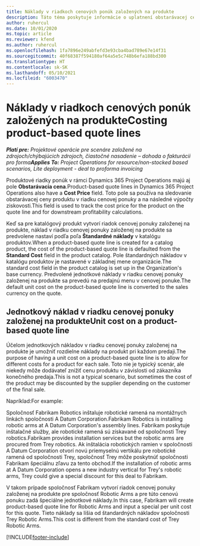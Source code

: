 ```yaml
---
title: Náklady v riadkoch cenových ponúk založených na produkte
description: Táto téma poskytuje informácie o uplatnení obstarávacej ceny na riadok cenovej ponuky založený na produkte.
author: ruhercul
ms.date: 10/01/2020
ms.topic: article
ms.reviewer: kfend
ms.author: ruhercul
ms.openlocfilehash: 1fa7896e249abfefd3e93cba4bad789e67e14f31
ms.sourcegitcommit: 40f68387f594180af64a5e5c748b6efa188bd300
ms.translationtype: HT
ms.contentlocale: sk-SK
ms.lasthandoff: 05/10/2021
ms.locfileid: "6003470"
---
```

# <a name="costing-product-based-quote-lines"></a><span data-ttu-id="fad92-103">Náklady v riadkoch cenových ponúk založených na produkte</span><span class="sxs-lookup"><span data-stu-id="fad92-103">Costing product-based quote lines</span></span>

<span data-ttu-id="fad92-104">_**Platí pre:** Projektové operácie pre scenáre založené na zdrojoch/chýbajúcich zdrojoch, čiastočné nasadenie – dohoda o fakturácii pro forma_</span><span class="sxs-lookup"><span data-stu-id="fad92-104">_**Applies To:** Project Operations for resource/non-stocked based scenarios, Lite deployment - deal to proforma invoicing_</span></span>


<span data-ttu-id="fad92-105">Produktové riadky ponúk v rámci Dynamics 365 Project Operations majú aj pole **Obstarávacia cena**.</span><span class="sxs-lookup"><span data-stu-id="fad92-105">Product-based quote lines in Dynamics 365 Project Operations also have a **Cost Price** field.</span></span> <span data-ttu-id="fad92-106">Toto pole sa používa na sledovanie obstarávacej ceny produktu v riadku cenovej ponuky a na následné výpočty ziskovosti.</span><span class="sxs-lookup"><span data-stu-id="fad92-106">This field is used to track the cost price for the product on the quote line and for downstream profitability calculations.</span></span>

<span data-ttu-id="fad92-107">Keď sa pre katalógový produkt vytvorí riadok cenovej ponuky založenej na produkte, náklad v riadku cenovej ponuky založenej na produkte sa predvolene nastaví podľa poľa **Štandardné náklady** v katalógu produktov.</span><span class="sxs-lookup"><span data-stu-id="fad92-107">When a product-based quote line is created for a catalog product, the cost of the product-based quote line is defaulted from the **Standard Cost** field in the product catalog.</span></span> <span data-ttu-id="fad92-108">Pole štandardných nákladov v katalógu produktov je nastavené v základnej mene organizácie.</span><span class="sxs-lookup"><span data-stu-id="fad92-108">The standard cost field in the product catalog is set up in the Organization's base currency.</span></span> <span data-ttu-id="fad92-109">Predvolené jednotkové náklady v riadku cenovej ponuky založenej na produkte sa prevedú na predajnú menu v cenovej ponuke.</span><span class="sxs-lookup"><span data-stu-id="fad92-109">The default unit cost on the product-based quote line is converted to the sales currency on the quote.</span></span>

## <a name="unit-cost-on-a-product-based-quote-line"></a><span data-ttu-id="fad92-110">Jednotkový náklad v riadku cenovej ponuky založenej na produkte</span><span class="sxs-lookup"><span data-stu-id="fad92-110">Unit cost on a product-based quote line</span></span>

<span data-ttu-id="fad92-111">Účelom jednotkových nákladov v riadku cenovej ponuky založenej na produkte je umožniť rozdielne náklady na produkt pri každom predaji.</span><span class="sxs-lookup"><span data-stu-id="fad92-111">The purpose of having a unit cost on a product-based quote line is to allow for different costs for a product for each sale.</span></span> <span data-ttu-id="fad92-112">Toto nie je typický scenár, ale niekedy môže dodávateľ znížiť cenu produktu v závislosti od zákazníka konečného predaja.</span><span class="sxs-lookup"><span data-stu-id="fad92-112">This is not a typical scenario, but sometimes the cost of the product may be discounted by the supplier depending on the customer of the final sale.</span></span>

<span data-ttu-id="fad92-113">Napríklad:</span><span class="sxs-lookup"><span data-stu-id="fad92-113">For example:</span></span>

<span data-ttu-id="fad92-114">Spoločnosť Fabrikam Robotics inštaluje robotické ramená na montážnych linkách spoločnosti A Datum Corporation.</span><span class="sxs-lookup"><span data-stu-id="fad92-114">Fabrikam Robotics is installing robotic arms at A Datum Corporation's assembly lines.</span></span> <span data-ttu-id="fad92-115">Fabrikam poskytuje inštalačné služby, ale robotické ramená sú získavané od spoločnosti Trey robotics.</span><span class="sxs-lookup"><span data-stu-id="fad92-115">Fabrikam provides installation services but the robotic arms are procured from Trey robotics.</span></span> <span data-ttu-id="fad92-116">Ak inštalácia robotických ramien v spoločnosti A Datum Corporation otvorí novú priemyselnú vertikálu pre robotické ramená od spoločnosti Trey, spoločnosť Trey môže poskytnúť spoločnosti Fabrikam špeciálnu zľavu za tento obchod.</span><span class="sxs-lookup"><span data-stu-id="fad92-116">If the installation of robotic arms at A Datum Corporation opens a new industry vertical for Trey's robotic arms, Trey could give a special discount for this deal to Fabrikam.</span></span>

<span data-ttu-id="fad92-117">V takom prípade spoločnosť Fabrikam vytvorí riadok cenovej ponuky založenej na produkte pre spoločnosť Robotic Arms a pre túto cenovú ponuku zadá špeciálne jednotkové náklady.</span><span class="sxs-lookup"><span data-stu-id="fad92-117">In this case, Fabrikam will create product-based quote line for Robotic Arms and input a special per unit cost for this quote.</span></span> <span data-ttu-id="fad92-118">Tieto náklady sa líšia od štandardných nákladov spoločnosti Trey Robotic Arms.</span><span class="sxs-lookup"><span data-stu-id="fad92-118">This cost is different from the standard cost of Trey Robotic Arms.</span></span>


[!INCLUDE[footer-include](../../includes/footer-banner.md)]